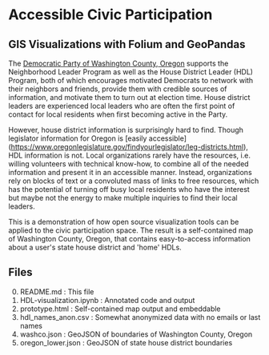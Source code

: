 # Accessible Civic Participation
## GIS Visualizations with Folium and GeoPandas 

The [Democratic Party of Washington County, Oregon](https://www.washcodems.org) supports the Neighborhood Leader Program as well as the House District Leader (HDL) Program, both of which encourages motivated Democrats to network with their neighbors and friends, provide them with credible sources of information, and motivate them to turn out at election time. House district leaders are experienced local leaders who are often the first point of contact for local residents when first becoming active in the Party. 

However, house district information is surprisingly hard to find. Though legislator information for Oregon is [easily accessible] (https://www.oregonlegislature.gov/findyourlegislator/leg-districts.html), HDL information is not. Local organizations rarely have the resources, i.e. willing volunteers with technical know-how, to combine all of the needed information and present it in an accessible manner. Instead, organizations rely on blocks of text or a convoluted mass of links to free resources, which has the potential of turning off busy local residents who have the interest but maybe not the energy to make multiple inquiries to find their local leaders.

This is a demonstration of how open source visualization tools can be applied to the civic participation space. The result is a self-contained map of Washington County, Oregon, that contains easy-to-access information about a user's state house district and 'home' HDLs.

## Files
0. README.md : This file
1. HDL-visualization.ipynb : Annotated code and output
2. prototype.html : Self-contained map output and embeddable
3. hdl_names_anon.csv : Somewhat anonymized data with no emails or last names
4. washco.json : GeoJSON of boundaries of Washington County, Oregon
5. oregon_lower.json : GeoJSON of state house district boundaries 
